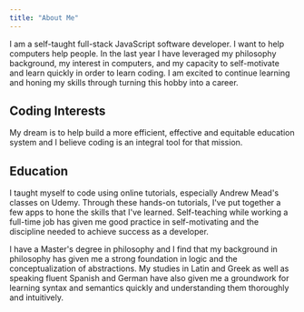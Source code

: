 ```yaml
---
title: "About Me"
---
```

I am a self-taught full-stack JavaScript software developer. I want to help computers help people. In the last year I have leveraged my philosophy background, my interest in computers, and my capacity to self-motivate and learn quickly in order to learn coding. I am excited to continue learning and honing my skills through turning this hobby into a career.

## Coding Interests

My dream is to help build a more efficient, effective and equitable education system and I believe coding is an integral tool for that mission.

## Education

I taught myself to code using online tutorials, especially Andrew Mead's classes on Udemy. Through these hands-on tutorials, I've put together a few apps to hone the skills that I've learned. Self-teaching while working a full-time job has given me good practice in self-motivating and the discipline needed to achieve success as a developer.

I have a Master's degree in philosophy and I find that my background in philosophy has given me a strong foundation in logic and the conceptualization of abstractions. My studies in Latin and Greek as well as speaking fluent Spanish and German have also given me a groundwork for learning syntax and semantics quickly and understanding them thoroughly and intuitively.